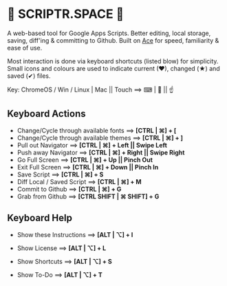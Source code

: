 
🐧 SCRIPTR.SPACE 🐧
===================
A web-based tool for Google Apps Scripts. Better editing, local storage, saving, diff'ing & committing to Github. Built on [Ace][1] for speed, familiarity & ease of use.

Most interaction is done via keyboard shortcuts (listed blow) for simplicity. Small icons and colours are used to indicate current (♥), changed (★) and saved (✔) files.

Key: ChromeOS / Win / Linux | Mac || Touch  ==>   ⌨ | 🍏 || ☝

Keyboard Actions
----------------
* Change/Cycle through available fonts    ==>     __[CTRL | ⌘] + [__
* Change/Cycle through available themes   ==>     __[CTRL | ⌘] + ]__
* Pull out Navigator                      ==>     __[CTRL | ⌘] + Left || Swipe Left__
* Push away Navigator                     ==>     __[CTRL | ⌘] + Right || Swipe Right__
* Go Full Screen                          ==>     __[CTRL | ⌘] + Up || Pinch Out__
* Exit Full Screen                        ==>     __[CTRL | ⌘] + Down || Pinch In__
* Save Script                             ==>     __[CTRL | ⌘] + S__
* Diff Local / Saved Script               ==>     __[CTRL | ⌘] + M__
* Commit to Github                        ==>     __[CTRL | ⌘] + G__
* Grab from Github                        ==>     __[CTRL SHIFT | ⌘ SHIFT] + G__

Keyboard Help
-------------
* Show these Instructions       ==>     __[ALT | ⌥] + I__
* Show License                  ==>     __[ALT | ⌥] + L__
* Show Shortcuts                ==>     __[ALT | ⌥] + S__
* Show To-Do                    ==>     __[ALT | ⌥] + T__

  [1]: https://ace.c9.io/ "Ace - The high performance code editor for the web"
